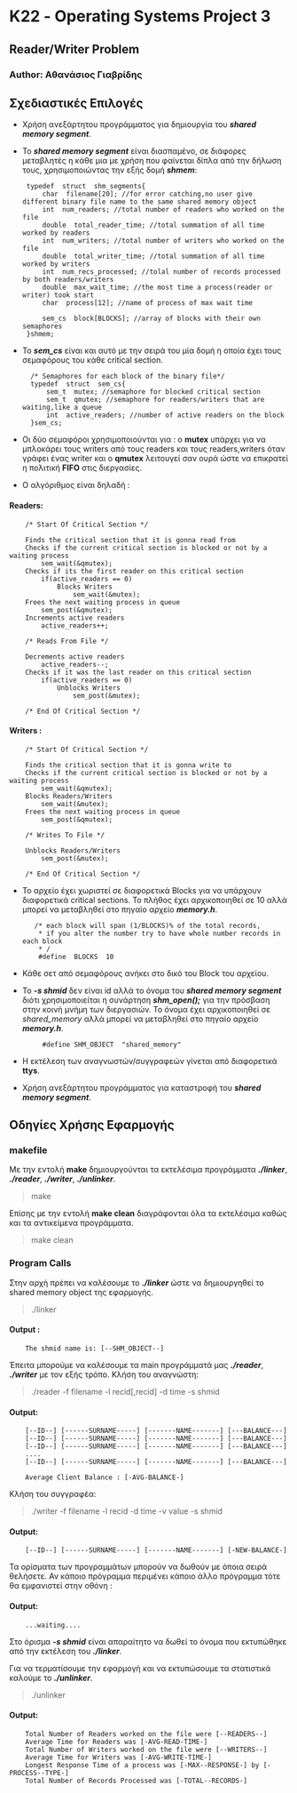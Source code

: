 # Κ22 - Operating Systems Project 3
## Reader/Writer Problem

### Author: Αθανάσιος Γιαβρίδης  

## Σχεδιαστικές Επιλογές
 - Χρήση ανεξάρτητου προγράμματος για δημιουργία του  ***shared memory segment***.
 - Το ***shared memory segment*** είναι διασπαμένο, σε διάφορες μεταβλητές η κάθε μια με χρήση που φαίνεται δίπλα από την δήλωση τους, χρησιμοποιώντας την εξής δομή ***shmem***:

		typedef  struct  shm_segments{
			char  filename[20]; //for error catching,no user give different binary file name to the same shared memory object
			int  num_readers; //total number of readers who worked on the file
			double  total_reader_time; //total summation of all time worked by readers
			int  num_writers; //total number of writers who worked on the file
			double  total_writer_time; //total summation of all time worked by writers
			int  num_recs_processed; //tolal number of records processed by both readers/writers
			double  max_wait_time; //the most time a process(reader or writer) took start
			char  process[12]; //name of process of max wait time
			
			sem_cs  block[BLOCKS]; //array of blocks with their own semaphores
		}shmem;
- Το ***sem_cs*** είναι και αυτό με την σειρά του μία δομή η οποία έχει τους σεμαφόρους του κάθε critical section.

		/* Semaphores for each block of the binary file*/
		typedef  struct  sem_cs{
			sem_t  mutex; //semaphore for blocked critical section
			sem_t  qmutex; //semaphore for readers/writers that are waiting,like a queue
			int  active_readers; //number of active readers on the block
		}sem_cs;
 - Οι δύο σεμαφόροι  χρησιμοποιούνται για : ο **mutex** υπάρχει για να μπλοκάρει τους writers από τους readers και τους readers,writers όταν γράφει ένας writer και ο **qmutex** λειτουγεί σαν ουρά ώστε να επικρατεί η πολιτική **FIFO** στις διεργασίες.
 - Ο αλγόριθμος είναι δηλαδή :
####  Readers:
		/* Start Of Critical Section */
		
		Finds the critical section that it is gonna read from
		Checks if the current critical section is blocked or not by a waiting process
			sem_wait(&qmutex);
		Checks if its the first reader on this critical section
			if(active_readers == 0)
				Blocks Writers
					sem_wait(&mutex);
		Frees the next waiting process in queue
			sem_post(&qmutex);
		Increments active readers
			active_readers++;

		/* Reads From File */

		Decrements active readers
			active_readers--;
		Checks if it was the last reader on this critical section
			if(active_readers == 0)
				Unblocks Writers
					sem_post(&mutex);
						
		/* End Of Critical Section */
#### Writers :
		/* Start Of Critical Section */
		
		Finds the critical section that it is gonna write to
		Checks if the current critical section is blocked or not by a waiting process
			sem_wait(&qmutex);
		Blocks Readers/Writers
			sem_wait(&mutex);
		Frees the next waiting process in queue
			sem_post(&qmutex);
			
		/* Writes To File */

		Unblocks Readers/Writers
			sem_post(&mutex);
			
		/* End Of Critical Section */
- Το αρχείο έχει χωριστεί σε διαφορετικά Blocks για να υπάρχουν διαφορετικά  critical sections. To πλήθος έχει αρχικοποιηθεί σε 10 αλλά μπορεί να μεταβληθεί στο πηγαίο αρχείο ***memory.h***.
 

		 /* each block will span (1/BLOCKS)% of the total records,
		  * if you alter the number try to have whole number records in each block
		  * /
		  #define  BLOCKS  10 

- Κάθε σετ από σεμαφόρους ανήκει στο δικό του Block του αρχείου.  
-  Το ***-s shmid*** δεν είναι id αλλά το όνομα του ***shared memory segment*** διότι χρησιμοποιείται η συνάρτηση ***shm_open();*** για την πρόσβαση στην κοινή μνήμη των διεργασιών. Το όνομα έχει αρχικοποιηθεί σε *shared_memory* αλλά μπορεί να μεταβληθεί στο πηγαίο αρχείο ***memory.h***.

			#define SHM_OBJECT  "shared_memory"
- Η εκτέλεση των αναγνωστών/συγγραφεών γίνεται από διαφορετικά **ttys**.
 - Χρήση ανεξάρτητου προγράμματος για καταστροφή του ***shared memory segment***.
 


## Οδηγίες Χρήσης Εφαρμογής
### makefile
Με την εντολή **make** δημιουργούνται τα εκτελέσιμα προγράμματα ***./linker***, ***./reader***, ***./writer***, ***./unlinker***.
> make 

Επίσης με την εντολή **make clean** διαγράφονται όλα τα εκτελέσιμα καθώς και τα αντικείμενα προγράμματα.
> make clean

### Program Calls
Στην αρχή πρέπει να καλέσουμε το ***./linker*** ώστε να δημιουργηθεί το shared memory object της εφαρμογής.

> ./linker
#### Output : 
		The shmid name is: [--SHM_OBJECT--]
Έπειτα μπορούμε να καλέσουμε τα main προγράμματά μας ***./reader***, ***./writer*** με τον εξής τρόπο.
Κλήση του αναγνώστη:
> ./reader -f filename -l recid[,recid] -d time -s shmid
#### Output:
		[--ID--] [------SURNAME-----] [-------NAME-------] [---BALANCE---]
		[--ID--] [------SURNAME-----] [-------NAME-------] [---BALANCE---]
		[--ID--] [------SURNAME-----] [-------NAME-------] [---BALANCE---]
		....
		[--ID--] [------SURNAME-----] [-------NAME-------] [---BALANCE---]
		
		Average Client Balance : [-AVG-BALANCE-]

Κλήση του συγγραφέα:
> ./writer -f filename -l recid -d time -v value -s shmid
#### Output:
		[--ID--] [------SURNAME-----] [-------NAME-------] [-NEW-BALANCE-]

Τα ορίσματα των προγραμμάτων μπορούν να δωθούν με όποια σειρά θελήσετε.
Αν κάποιο πρόγραμμα περιμένει κάποιο άλλο πρόγραμμα τότε θα εμφανιστεί στην οθόνη :
#### Output:
		...waiting....
Στο όρισμα ***-s shmid*** είναι απαραίτητο να δωθεί το όνομα που εκτυπώθηκε από την εκτέλεση του ***./linker***.

Για να τερματίσουμε την εφαρμογή και να εκτυπώσουμε τα στατιστικά καλούμε το ***./unlinker***.
> ./unlinker
#### Output: 
		Total Number of Readers worked on the file were [--READERS--]
		Average Time for Readers was [-AVG-READ-TIME-]
		Total Number of Writers worked on the file were [--WRITERS--]
		Average Time for Writers was [-AVG-WRITE-TIME-]
		Longest Response Time of a process was [-MAX--RESPONSE-] by [-PROCESS--TYPE-]
		Total Number of Records Processed was [-TOTAL--RECORDS-]
